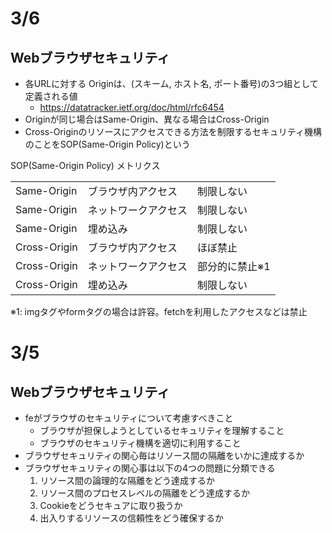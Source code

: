 # 3/6

## Webブラウザセキュリティ

- 各URLに対する Originは、(スキーム, ホスト名, ポート番号)の3つ組として定義される値
  - https://datatracker.ietf.org/doc/html/rfc6454
- Originが同じ場合はSame-Origin、異なる場合はCross-Origin
- Cross-Originのリソースにアクセスできる方法を制限するセキュリティ機構のことをSOP(Same-Origin Policy)という

SOP(Same-Origin Policy) メトリクス
<table>
<tr><td>Same-Origin</td><td>ブラウザ内アクセス</td><td>制限しない</td></tr>
<tr><td>Same-Origin</td><td>ネットワークアクセス</td><td>制限しない</td></tr>
<tr><td>Same-Origin</td><td>埋め込み</td><td>制限しない</td></tr>
<tr><td>Cross-Origin</td><td>ブラウザ内アクセス</td><td>ほぼ禁止</td></tr>
<tr><td>Cross-Origin</td><td>ネットワークアクセス</td><td>部分的に禁止※1</td></tr>
<tr><td>Cross-Origin</td><td>埋め込み</td><td>制限しない</td></tr>
</table>

※1: imgタグやformタグの場合は許容。fetchを利用したアクセスなどは禁止



# 3/5

## Webブラウザセキュリティ

- feがブラウザのセキュリティについて考慮すべきこと
  - ブラウザが担保しようとしているセキュリティを理解すること
  - ブラウザのセキュリティ機構を適切に利用すること
- ブラウザセキュリティの関心毎はリソース間の隔離をいかに達成するか
- ブラウザセキュリティの関心事は以下の4つの問題に分類できる
  1. リソース間の論理的な隔離をどう達成するか
  2. リソース間のプロセスレベルの隔離をどう達成するか
  3. Cookieをどうセキュアに取り扱うか 
  4. 出入りするリソースの信頼性をどう確保するか
